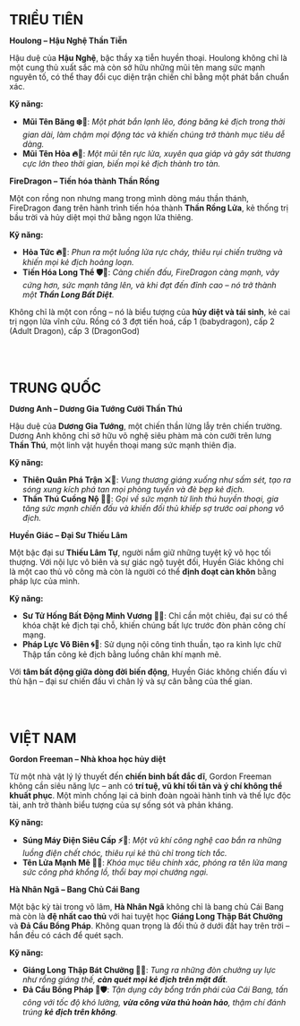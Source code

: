 <span style="font-size: 24px; font-weight: bold;">TRIỀU TIÊN</span>

**Houlong – Hậu Nghệ Thần Tiễn**

Hậu duệ của **Hậu Nghệ**, bậc thầy xạ tiễn huyền thoại. Houlong không chỉ là một cung thủ xuất sắc mà còn sở hữu những mũi tên mang sức mạnh nguyên tố, có thể thay đổi cục diện trận chiến chỉ bằng một phát bắn chuẩn xác.

**Kỹ năng:**

- **Mũi Tên Băng ❄️🏹**: *Một phát bắn lạnh lẽo, đóng băng kẻ địch trong thời gian dài, làm chậm mọi động tác và khiến chúng trở thành mục tiêu dễ dàng.*
- **Mũi Tên Hỏa 🔥🏹**: *Một mũi tên rực lửa, xuyên qua giáp và gây sát thương cực lớn theo thời gian, biến mọi kẻ địch thành tro tàn.*

**FireDragon – Tiến hóa thành Thần Rồng**

Một con rồng non nhưng mang trong mình dòng máu thần thánh, FireDragon đang trên hành trình tiến hóa thành **Thần Rồng Lửa**, kẻ thống trị bầu trời và hủy diệt mọi thứ bằng ngọn lửa thiêng.

**Kỹ năng:**

- **Hỏa Tức 🔥🐉**: *Phun ra một luồng lửa rực cháy, thiêu rụi chiến trường và khiến mọi kẻ địch hoảng loạn.*
- **Tiến Hóa Long Thể 🛡️🐲**: *Càng chiến đấu, FireDragon càng mạnh, vảy cứng hơn, sức mạnh tăng lên, và khi đạt đến đỉnh cao – nó trở thành một **Thần Long Bất Diệt**.*

Không chỉ là một con rồng – nó là biểu tượng của **hủy diệt và tái sinh**, kẻ cai trị ngọn lửa vĩnh cửu.
Rồng có 3 đợt tiến hoá, cấp 1 (babydragon), cấp 2 (Adult Dragon), cấp 3 (DragonGod)

<br><br><br>  <!-- Thêm khoảng trống -->

<span style="font-size: 24px; font-weight: bold;">TRUNG QUỐC</span>

**Dương Anh – Dương Gia Tướng Cưỡi Thần Thú**

Hậu duệ của **Dương Gia Tướng**, một chiến thần lừng lẫy trên chiến trường. Dương Anh không chỉ sở hữu võ nghệ siêu phàm mà còn cưỡi trên lưng **Thần Thú**, một linh vật huyền thoại mang sức mạnh thiên địa.

**Kỹ năng:**

- **Thiên Quân Phá Trận ⚔️🐉**: *Vung thương giáng xuống như sấm sét, tạo ra sóng xung kích phá tan mọi phòng tuyến và đè bẹp kẻ địch.*
- **Thần Thú Cuồng Nộ 🐲🔥**: *Gọi về sức mạnh từ linh thú huyền thoại, gia tăng sức mạnh chiến đấu và khiến đối thủ khiếp sợ trước oai phong vô địch.*

**Huyền Giác – Đại Sư Thiếu Lâm**

Một bậc đại sư **Thiếu Lâm Tự**, người nắm giữ những tuyệt kỹ võ học tối thượng. Với nội lực vô biên và sự giác ngộ tuyệt đối, Huyền Giác không chỉ là một cao thủ võ công mà còn là người có thể **định đoạt càn khôn** bằng pháp lực của mình.

**Kỹ năng:**

- **Sư Tử Hống Bất Động Minh Vương 🛑👐**: Chỉ cần một chiêu, đại sư có thể khóa chặt kẻ địch tại chỗ, khiến chúng bất lực trước đòn phản công chí mạng.
- **Pháp Lực Vô Biên 🌀🔆**: Sử dụng nội công tinh thuần, tạo ra kình lực chữ Thập tấn công kẻ địch bằng luồng chân khí mạnh mẽ.

Với **tâm bất động giữa dòng đời biến động**, Huyền Giác không chiến đấu vì thù hận – đại sư chiến đấu vì chân lý và sự cân bằng của thế gian.

<br><br><br>  <!-- Thêm khoảng trống -->

<span style="font-size: 24px; font-weight: bold;">VIỆT NAM</span>

**Gordon Freeman – Nhà khoa học hủy diệt**

Từ một nhà vật lý lý thuyết đến **chiến binh bất đắc dĩ**, Gordon Freeman không cần siêu năng lực – anh có **trí tuệ, vũ khí tối tân và ý chí không thể khuất phục**. Một mình chống lại cả binh đoàn ngoài hành tinh và thế lực độc tài, anh trở thành biểu tượng của sự sống sót và phản kháng.

**Kỹ năng:**

- **Súng Máy Điện Siêu Cấp ⚡🔫**: *Một vũ khí công nghệ cao bắn ra những luồng điện chết chóc, thiêu rụi kẻ thù chỉ trong tích tắc.*
- **Tên Lửa Mạnh Mẽ 🚀💥**: *Khóa mục tiêu chính xác, phóng ra tên lửa mang sức công phá khổng lồ, thổi bay mọi chướng ngại.*

**Hà Nhân Ngã – Bang Chủ Cái Bang**

Một bậc kỳ tài trong võ lâm, **Hà Nhân Ngã** không chỉ là bang chủ Cái Bang mà còn là **đệ nhất cao thủ** với hai tuyệt học **Giáng Long Thập Bát Chưởng** và **Đả Cẩu Bổng Pháp**. Không quan trọng là đối thủ ở dưới đất hay trên trời – hắn đều có cách để quét sạch.

**Kỹ năng:**

- **Giáng Long Thập Bát Chưởng 🐉💥**: *Tung ra những đòn chưởng uy lực như rồng giáng thế, **càn quét mọi kẻ địch trên mặt đất**.*
- **Đả Cẩu Bổng Pháp 🏑🛡️**: *Tận dụng cây bổng trấn phái của Cái Bang, tấn công với tốc độ khó lường, **vừa công vừa thủ hoàn hảo**, thậm chí đánh trúng **kẻ địch trên không**.*
